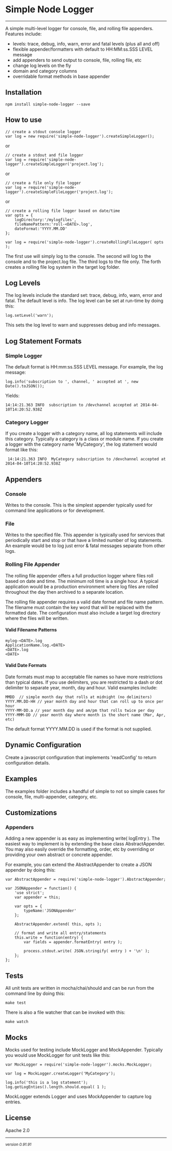 # Simple Node Logger
- - -

A simple multi-level logger for console, file, and rolling file appenders.  Features include:

- levels: trace, debug, info, warn, error and fatal levels (plus all and off)
- flexible appender/formatters with default to HH:MM:ss.SSS LEVEL message
- add appenders to send output to console, file, rolling file, etc
- change log levels on the fly
- domain and category columns
- overridable format methods in base appender

## Installation

    npm install simple-node-logger --save


## How to use

	// create a stdout console logger
	var log = new require('simple-node-logger').createSimpleLogger();

or

	// create a stdout and file logger
	var log = require('simple-node-logger').createSimpleLogger('project.log');

or

	// create a file only file logger
	var log = require('simple-node-logger').createSimpleFileLogger('project.log');
	
or

    // create a rolling file logger based on date/time
    var opts = {
        logDirectory:'/mylogfiles',
        fileNamePattern:'roll-<DATE>.log',
        dateFormat:'YYYY.MM.DD'
    };

    var log = require('simple-node-logger').createRollingFileLogger( opts );

The first use will simply log to the console.  The second will log to the console and to the project.log file.  The third logs to the file only. The forth creates a rolling file log system in the target log folder.

## Log Levels

The log levels include the standard set: trace, debug, info, warn, error and fatal.  The default level is info.  The log level can be set at run-time by doing this:

	log.setLevel('warn');
	
This sets the log level to warn and suppresses debug and info messages.

## Log Statement Formats

### Simple Logger

The default format is HH:mm:ss.SSS LEVEL message. For example, the log message:

	log.info('subscription to ', channel, ' accepted at ', new Date().toJSON());

Yields:

	14:14:21.363 INFO  subscription to /devchannel accepted at 2014-04-10T14:20:52.938Z
	
### Category Logger

If you create a logger with a category name, all log statements will include this category.  Typically a category is a class or module name.  If you create a logger with the category name 'MyCategory', the log statement would format like this:

	 14:14:21.363 INFO  MyCategory subscription to /devchannel accepted at 2014-04-10T14:20:52.938Z
	 
## Appenders

### Console

Writes to the console.  This is the simplest appender typically used for command line applications or for development.

### File

Writes to the specified file.  This appender is typically used for services that periodically start and stop or that have a limited number of log statements.  An example would be to log just error & fatal messages separate from other logs.

### Rolling File Appender

The rolling file appender offers a full production logger where files roll based on date and time.  The minimum roll time is a single hour.  A typical application would be a production environment where log files are rolled throughout the day then archived to a separate location.

The rolling file appender requires a valid date format and file name pattern.  The filename must contain the key word <DATE> that will be replaced with the formatted date.  The configuration must also include a target log directory where the files will be written.

#### Valid Filename Patterns

	mylog-<DATE>.log
	ApplicationName.log.<DATE>
	<DATE>.log
	<DATE>

#### Valid Date Formats

Date formats must map to acceptable file names so have more restrictions than typical dates.  If you use delimiters, you are restricted to a dash or dot delimiter to separate year, month, day and hour.  Valid examples include:

	MMDD  // simple month day that rolls at midnight (no delimiters)
	YYYY.MM.DD-HH // year month day and hour that can roll up to once per hour
	YYYY-MM-DD.a // year month day and am/pm that rolls twice per day
	YYYY-MMM-DD // year month day where month is the short name (Mar, Apr, etc)
	
The default format YYYY.MM.DD is used if the format is not supplied.

## Dynamic Configuration

Create a javascript configuration that implements 'readConfig' to return configuration details.  

## Examples

The examples folder includes a handful of simple to not so simple cases for console, file, multi-appender, category, etc.

## Customizations

### Appenders

Adding a new appender is as easy as implementing write( logEntry ).  The easiest way to implement is by extending the base class AbstractAppender.  You may also easily override the formatting, order, etc by overriding or providing your own abstract or concrete appender.

For example, you can extend the AbstractAppender to create a JSON appender by doing this:

    var AbstractAppender = require('simple-node-logger').AbstractAppender;

    var JSONAppender = function() {
    	'use strict';
    	var appender = this;
    	
        var opts = {
            typeName:'JSONAppender'
        };
        
        AbstractAppender.extend( this, opts );
        
        // format and write all entry/statements
        this.write = function(entry) {
        	var fields = appender.formatEntry( entry );
        	
        	process.stdout.write( JSON.stringify( entry ) + '\n' );
        };
    };

## Tests

All unit tests are written in mocha/chai/should and can be run from the command line by doing this:

	make test
	
There is also a file watcher that can be invoked with this:

	make watch
	
	
## Mocks

Mocks used for testing include MockLogger and MockAppender.  Typically you would use MockLogger for unit tests like this:

    var MockLogger = require('simple-node-logger').mocks.MockLogger;

    var log = MockLogger.createLogger('MyCategory');

    log.info('this is a log statement');
    log.getLogEnties().length.should.equal( 1 );
    
MockLogger extends Logger and uses MockAppender to capture log entries.

## License

Apache 2.0

- - -
<p><small><em>version 0.91.91</em></small></p>
